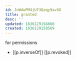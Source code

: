 ```yaml
---
id: JoWdwPM4jUf3Qaqy9avGO
title: granted
desc: ''
updated: 1636129194660
created: 1636129158569
---
```



for permissions

- [[p.inverseOf]] [[p.revoked]]

